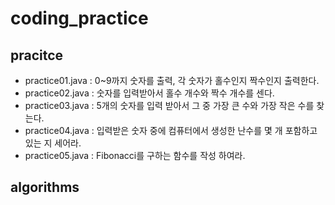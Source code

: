 # coding_practice

## pracitce
- practice01.java : 0~9까지 숫자를 출력, 각 숫자가 홀수인지 짝수인지 출력한다.
- practice02.java : 숫자를 입력받아서 홀수 개수와 짝수 개수를 센다.
- practice03.java : 5개의 숫자를 입력 받아서 그 중 가장 큰 수와 가장 작은 수를 찾는다.
- practice04.java : 입력받은 숫자 중에 컴퓨터에서 생성한 난수를 몇 개 포함하고 있는 지 세어라.
- practice05.java : Fibonacci를 구하는 함수를 작성 하여라.


## algorithms


